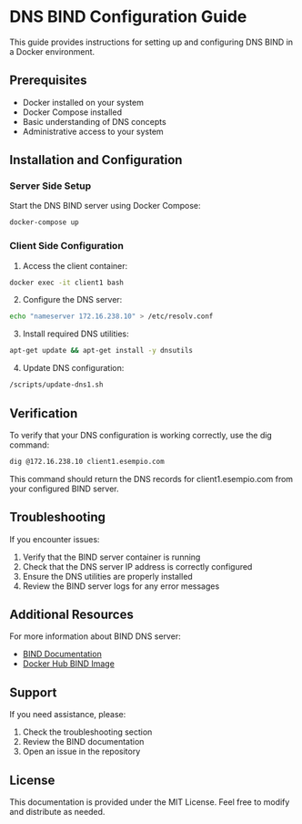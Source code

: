 # DNS BIND Configuration Guide

This guide provides instructions for setting up and configuring DNS BIND in a Docker environment.

## Prerequisites

- Docker installed on your system
- Docker Compose installed
- Basic understanding of DNS concepts
- Administrative access to your system

## Installation and Configuration

### Server Side Setup

Start the DNS BIND server using Docker Compose:

```bash
docker-compose up
```

### Client Side Configuration

1. Access the client container:
```bash
docker exec -it client1 bash
```

2. Configure the DNS server:
```bash
echo "nameserver 172.16.238.10" > /etc/resolv.conf
```

3. Install required DNS utilities:
```bash
apt-get update && apt-get install -y dnsutils
```

4. Update DNS configuration:
```bash
/scripts/update-dns1.sh
```

## Verification

To verify that your DNS configuration is working correctly, use the dig command:

```bash
dig @172.16.238.10 client1.esempio.com
```

This command should return the DNS records for client1.esempio.com from your configured BIND server.

## Troubleshooting

If you encounter issues:

1. Verify that the BIND server container is running
2. Check that the DNS server IP address is correctly configured
3. Ensure the DNS utilities are properly installed
4. Review the BIND server logs for any error messages

## Additional Resources

For more information about BIND DNS server:
- [BIND Documentation](https://www.isc.org/bind/)
- [Docker Hub BIND Image](https://hub.docker.com/_/bind)

## Support

If you need assistance, please:
1. Check the troubleshooting section
2. Review the BIND documentation
3. Open an issue in the repository

## License

This documentation is provided under the MIT License. Feel free to modify and distribute as needed.
